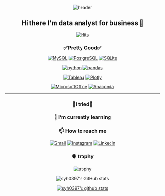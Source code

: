 
<div align=center>
  
![header](https://capsule-render.vercel.app/api?type=Cylinder&color=gradient&height=200&section=header&text=🧑🏻‍💻YooHwan%20Github&fontSize=50&textBg=true&animation=fadeIn)
  
## Hi there I'm data analyst for business 👋


[![Hits](https://hits.seeyoufarm.com/api/count/incr/badge.svg?url=https%3A%2F%2Fgithub.com%2Fsyh0397&count_bg=%2379C83D&title_bg=%23555555&icon=&icon_color=%23E7E7E7&title=hits&edge_flat=false)](https://hits.seeyoufarm.com)

### ✅Pretty Good✅

[![MySQL](https://img.shields.io/badge/MySQL-4479A1?style=plastic&logo=MySQL&logoColor=white)](https://github.com/syh0397)
[![PostgreSQL](https://img.shields.io/badge/PostgreSQL-4169E1?style=plastic&logo=PostgreSQL&logoColor=white)](https://github.com/syh0397)
[![SQLite](https://img.shields.io/badge/SQLite-003B57?style=plastic&logo=SQLite&logoColor=white)](https://github.com/syh0397)
  
  
  
[![python](https://img.shields.io/badge/python-3776AB?style=plastic&logo=python&logoColor=white)](https://github.com/syh0397)
[![pandas](https://img.shields.io/badge/pandas-3DDC84?style=plastic&logo=pandas&logoColor=white)](https://github.com/syh0397)

  
[![Tableau](https://img.shields.io/badge/Tableau-E97627?style=plastic&logo=Tableau&logoColor=white)](https://github.com/syh0397)
[![Plotly](https://img.shields.io/badge/Plotly-3F4F75?style=plastic&logo=Plotly&logoColor=white)](https://github.com/syh0397)


[![MicrosoftOffice](https://img.shields.io/badge/MicrosoftOffice-D83B01?style=plastic&logo=MicrosoftOffice&logoColor=white)](https://github.com/syh0397)
[![Anaconda](https://img.shields.io/badge/Anaconda-44A833?style=plastic&logo=Anaconda&logoColor=white)](https://github.com/syh0397)
 
----- 
 
###  🌹I tried🌹
  
###  🌱 I’m currently learning



###  📫 How to reach me


[![Gmail](https://img.shields.io/badge/Gmail-EA4335?style=plastic&logo=Gmail&logoColor=white)](mailto:one.syh34360397@gmail.com)
[![Instagram](https://img.shields.io/badge/Instagram-E4405F?style=plastic&logo=Instagram&logoColor=white)](https://www.instagram.com/sir_uhwan/)
[![LinkedIn](https://img.shields.io/badge/LinkedIn-0A66C2?style=plastic&logo=LinkedIn&logoColor=white)]()

### 🫀 trophy
![trophy](https://github-profile-trophy.vercel.app/?username=syh0397)

![syh0397's GitHub stats](https://github-readme-stats.vercel.app/api?username=syh0397&show_icons=true&theme=graywhite)
  
[![syh0397's github stats](https://github-readme-stats.vercel.app/api/top-langs/?username=syh0397&show_icons=true&hide_border=true&title_color=004386&icon_color=004386&layout=compact)](https://github.com/syh0397)
